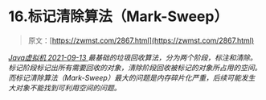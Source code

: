 <!--yml
category: 未分类
date: 0001-01-01 00:00:00
-->

# 16.标记清除算法（Mark-Sweep）

> 原文：[https://zwmst.com/2867.html](https://zwmst.com/2867.html)

   [ *Java虚拟机* ](https://zwmst.com/java%e8%99%9a%e6%8b%9f%e6%9c%ba)*[ <time datetime="2021-09-13T23:52:33+08:00"> 2021-09-13 </time> ](https://zwmst.com/2867.html)  最基础的垃圾回收算法，分为两个阶段，标注和清除。标记阶段标记出所有需要回收的对象，清除阶段回收被标记的对象所占用的空间。而标记清除算法（Mark-Sweep）最大的问题是内存碎片化严重，后续可能发生大对象不能找到可利用空间的问题。*